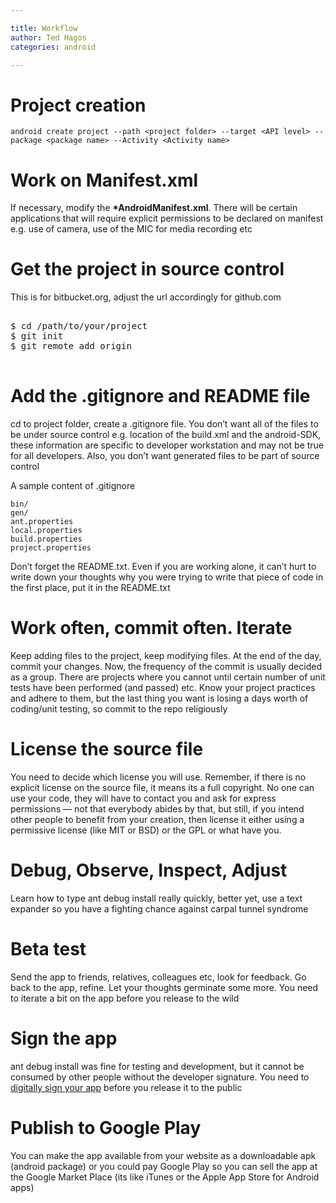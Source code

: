 ```yaml
---

title: Workflow
author: Ted Hagos
categories: android

---
```



# Project creation

`android create project --path <project folder> --target <API level> --package <package name> --Activity <Activity name>`

# Work on Manifest.xml

If necessary, modify the **\*AndroidManifest.xml**. There will be certain applications that will require explicit permissions to be declared on manifest e.g. use of camera, use of the MIC for media recording etc

# Get the project in source control

This is for bitbucket.org, adjust the url accordingly for github.com

<pre class="codeblock">

$ cd /path/to/your/project
$ git init
$ git remote add origin <https://yourname@bitbucket.org/yourname/yourproject.git>

</pre>

# Add the .gitignore and README file

cd to project folder, create a .gitignore file. You don’t want all of the files to be under source control e.g. location of the build.xml and the android-SDK, these information are specific to developer workstation and may not be true for all developers. Also, you don’t want generated files to be part of source control

A sample content of .gitignore

    bin/
    gen/
    ant.properties
    local.properties
    build.properties
    project.properties

Don’t forget the README.txt. Even if you are working alone, it can’t hurt to write down your thoughts why you were trying to write that piece of code in the first place, put it in the README.txt

# Work often, commit often. Iterate

Keep adding files to the project, keep modifying files. At the end of the day, commit your changes. Now, the frequency of the commit is usually decided as a group. There are projects where you cannot until certain number of unit tests have been performed (and passed) etc. Know your project practices and adhere to them, but the last thing you want is losing a days worth of coding/unit testing, so commit to the repo religiously

# License the source file

You need to decide which license you will use. Remember, if there is no explicit license on the source file, it means its a full copyright. No one can use your code, they will have to contact you and ask for express permissions &mdash; not that everybody abides by that, but still, if you intend other people to benefit from your creation, then license it either using a permissive license (like MIT or BSD) or the GPL or what have you.

# Debug, Observe, Inspect, Adjust

Learn how to type ant debug install really quickly, better yet, use a text expander so you have a fighting chance against carpal tunnel syndrome

# Beta test

Send the app to friends, relatives, colleagues etc, look for feedback. Go back to the app, refine. Let your thoughts germinate some more. You need to iterate a bit on the app before you release to the wild

# Sign the app

ant debug install was fine for testing and development, but it cannot be consumed by other people without the developer signature. You need to [digitally sign your app](/signing-an-android-app) before you release it to the public 

# Publish to Google Play

You can make the app available from your website as a downloadable apk (android package) or you could pay Google Play so you can sell the app at the Google Market Place (its like iTunes or the Apple App Store for Android apps)
